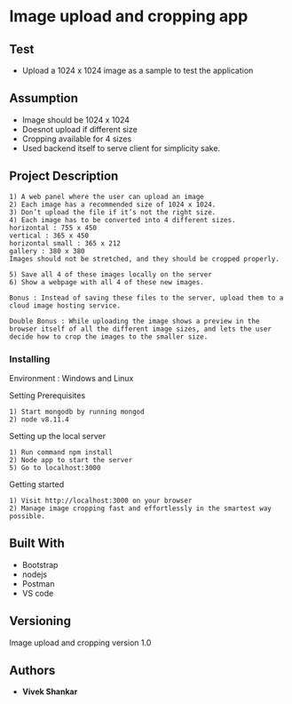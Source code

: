 # Image upload and cropping app

## Test

* Upload a 1024 x 1024 image as a sample to test the application

## Assumption

* Image should be 1024 x 1024
* Doesnot upload if different size
* Cropping available for 4 sizes
* Used backend itself to serve client for simplicity sake.

## Project Description
```
1) A web panel where the user can upload an image 
2) Each image has a recommended size of 1024 x 1024. 
3) Don’t upload the file if it’s not the right size. 
4) Each image has to be converted into 4 different sizes. 
horizontal : 755 x 450 
vertical : 365 x 450 
horizontal small : 365 x 212 
gallery : 380 x 380 
Images should not be stretched, and they should be cropped properly.

5) Save all 4 of these images locally on the server 
6) Show a webpage with all 4 of these new images.

Bonus : Instead of saving these files to the server, upload them to a cloud image hosting service.

Double Bonus : While uploading the image shows a preview in the browser itself of all the different image sizes, and lets the user decide how to crop the images to the smaller size.
```

### Installing

Environment : Windows and Linux

Setting Prerequisites

```
1) Start mongodb by running mongod
2) node v8.11.4
```

Setting up the local server

```
1) Run command npm install
2) Node app to start the server
5) Go to localhost:3000
```

Getting started

```
1) Visit http://localhost:3000 on your browser
2) Manage image cropping fast and effortlessly in the smartest way possible.
```

## Built With

* Bootstrap
* nodejs
* Postman
* VS code

## Versioning

Image upload and cropping version 1.0

## Authors

* **Vivek Shankar** 